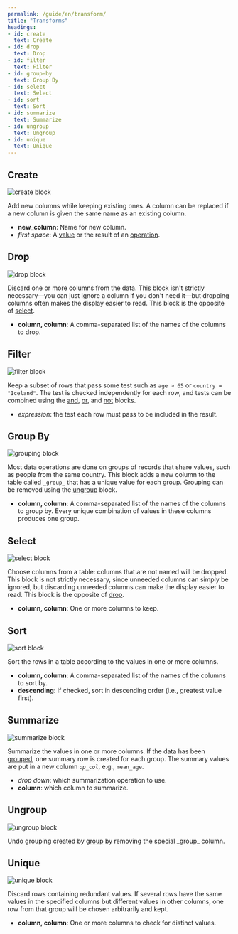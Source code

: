```yaml
---
permalink: /guide/en/transform/
title: "Transforms"
headings:
- id: create
  text: Create
- id: drop
  text: Drop
- id: filter
  text: Filter
- id: group-by
  text: Group By
- id: select
  text: Select
- id: sort
  text: Sort
- id: summarize
  text: Summarize
- id: ungroup
  text: Ungroup
- id: unique
  text: Unique
---
```


## Create

<img class="block" src="{{page.permalink | append: 'create.svg' | relative_url}}" alt="create block"/>

Add new columns while keeping existing ones.
A column can be replaced if a new column is given the same name as an existing column.

- **new_column**: Name for new column.
- *first space*: A [value](../value/) or the result of an [operation](../operation/).

## Drop

<img class="block" src="{{page.permalink | append: 'drop.svg' | relative_url}}" alt="drop block"/>

Discard one or more columns from the data.
This block isn't strictly necessary—you can just ignore a column if you don't need it—but
dropping columns often makes the display easier to read.
This block is the opposite of [select](../transform/#select).

- **column, column**: A comma-separated list of the names of the columns to drop.

## Filter

<img class="block" src="{{page.permalink | append: 'filter.svg' | relative_url}}" alt="filter block"/>

Keep a subset of rows that pass some test such as `age > 65` or `country = "Iceland"`.
The test is checked independently for each row,
and tests can be combined using the [and](../operation/#logical),
[or](../operation/#logical),
and [not](../operation/#not) blocks.

-  *expression*: the test each row must pass to be included in the result.

## Group By

<img class="block" src="{{page.permalink | append: 'group_by.svg' | relative_url}}" alt="grouping block"/>

Most data operations are done on groups of records that share values, such as people from the same country.
This block adds a new column to the table called `_group_` that has a unique value for each group.
Grouping can be removed using the [ungroup](../transform/#ungroup) block.

- **column, column**: A comma-separated list of the names of the columns to group by.
  Every unique combination of values in these columns produces one group.

## Select

<img class="block" src="{{page.permalink | append: 'select.svg' | relative_url}}" alt="select block"/>

Choose columns from a table: columns that are not named will be dropped.
This block is not strictly necessary,
since unneeded columns can simply be ignored,
but discarding unneeded columns can make the display easier to read.
This block is the opposite of [drop](../transform/#drop).

- **column, column**: One or more columns to keep.

## Sort

<img class="block" src="{{page.permalink | append: 'sort.svg' | relative_url}}" alt="sort block"/>

Sort the rows in a table according to the values in one or more columns.

- **column, column**: A comma-separated list of the names of the columns to sort by.
- **descending**: If checked, sort in descending order (i.e., greatest value first).

## Summarize

<img class="block" src="{{page.permalink | append: 'summarize.svg' | relative_url}}" alt="summarize block"/>

Summarize the values in one or more columns.
If the data has been [grouped](../transform/#group),
one summary row is created for each group.
The summary values are put in a new column <code><em>op</em>\_<em>col</em></code>,
e.g., <code>mean\_age</code>.

-   *drop down*: which summarization operation to use.
-   **column**: which column to summarize.

## Ungroup

<img class="block" src="{{page.permalink | append: 'ungroup.svg' | relative_url}}" alt="ungroup block"/>

Undo grouping created by [group](../transform/#group)
by removing the special \_group\_ column.

## Unique

<img class="block" src="{{page.permalink | append: 'unique.svg' | relative_url}}" alt="unique block"/>

Discard rows containing redundant values.
If several rows have the same values in the specified columns
but different values in other columns,
one row from that group will be chosen arbitrarily and kept.

- **column, column**: One or more columns to check for distinct values.
